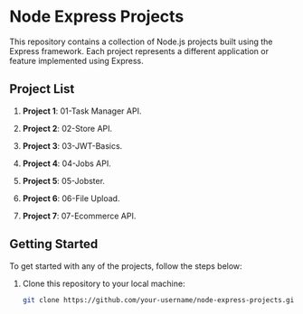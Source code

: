 # Node Express Projects

This repository contains a collection of Node.js projects built using the Express framework. Each project represents a different application or feature implemented using Express.

## Project List

1. **Project 1**: 01-Task Manager API.

2. **Project 2**: 02-Store API.

3. **Project 3**: 03-JWT-Basics.

4. **Project 4**: 04-Jobs API.

5. **Project 5**: 05-Jobster.

6. **Project 6**: 06-File Upload.

7. **Project 7**: 07-Ecommerce API.

## Getting Started

To get started with any of the projects, follow the steps below:

1. Clone this repository to your local machine:

   ```bash
   git clone https://github.com/your-username/node-express-projects.git
   ```
